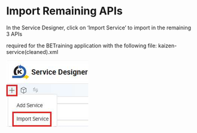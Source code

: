 # Import Remaining APIs

In the Service Designer, click on ‘Import Service’ to import in the remaining 3 APIs

required for the BETraining application with the following file: kaizen-service(cleaned).xml





![Image Description](./images/image_112.png)








